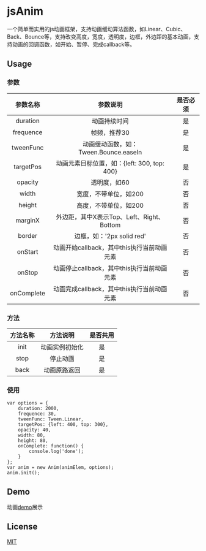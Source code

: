 # jsAnim

一个简单而实用的js动画框架，支持动画缓动算法函数，如Linear、Cubic、Back、Bounce等，支持改变高度，宽度，透明度，边框，外边距的基本动画，支持动画的回调函数，如开始、暂停、完成callback等。

## Usage

### 参数
| 参数名称        | 参数说明                              		| 是否必须  |
| :-------------: |  :---------------------------------------:  | :-------: |
| duration        | 动画持续时间                          		| 是        |
| frequence       | 帧频，推荐30                          		| 是        |
| tweenFunc       | 动画缓动函数，如：Tween.Bounce.easeIn      	| 是        |
| targetPos       | 动画元素目标位置，如：{left: 300, top: 400} | 是        |
| opacity         | 透明度，如60      		                    | 否        |
| width           | 宽度，不带单位，如200      		            | 否        |
| height          | 高度，不带单位，如200      		            | 否        |
| marginX         | 外边距，其中X表示Top、Left、Right、Bottom   | 否        |
| border          | 边框，如：'2px solid red'                   | 否        |
| onStart         | 动画开始callback，其中this执行当前动画元素  | 否        |
| onStop          | 动画停止callback，其中this执行当前动画元素  | 否        |
| onComplete      | 动画完成callback，其中this执行当前动画元素  | 否        |

### 方法
| 方法名称        | 方法说明                              		| 是否共用  |
| :-------------: |  :---------------------------------------:  | :-------: |
| init            | 动画实例初始化                              | 是        |
| stop            | 停止动画                          		    | 是        |
| back            | 动画原路返回     	                        | 是        |

### 使用
	var options = {
		duration: 2000,
		frequence: 30,
		tweenFunc: Tween.Linear,
		targetPos: {left: 400, top: 300},
		opacity: 40,
		width: 80,
		height: 80,
		onComplete: function() {
			console.log('done');
		}
	};
	var anim = new Anim(animElem, options);
	anim.init();

## Demo

动画[demo](http://hcy2367.github.io/jsAnim)展示

## License

[MIT](http://opensource.org/licenses/MIT)
